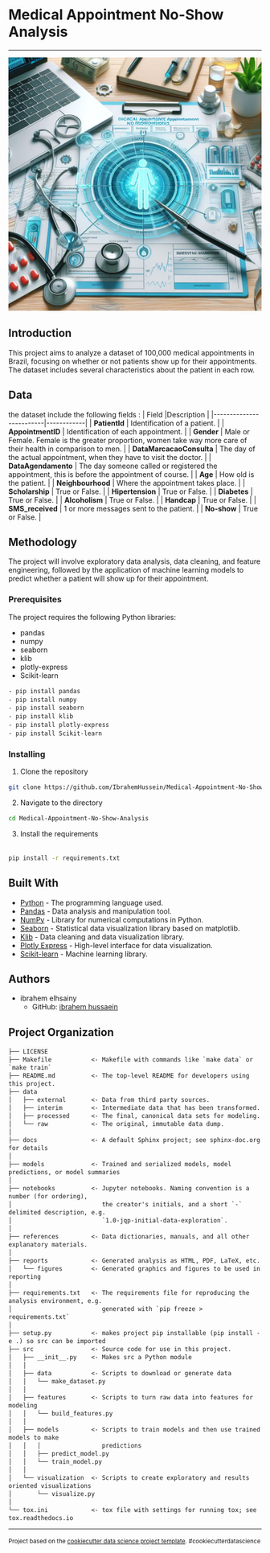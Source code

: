 # Medical Appointment No-Show Analysis
---------------------------------------


![image](OIG3.2avc.jpeg)
## Introduction

This project aims to analyze a dataset of 100,000 medical appointments in Brazil, focusing on whether or not patients show up for their appointments. The dataset includes several characteristics about the patient in each row.

## Data
the dataset include the following fields :
| Field                   |Description |
|-------------------------|------------|
| **PatientId**         | Identification of a patient. |
| **AppointmentID**     | Identification of each appointment. |
| **Gender**            | Male or Female. Female is the greater proportion, women take way more care of their health in comparison to men. |
| **DataMarcacaoConsulta** | The day of the actual appointment, when they have to visit the doctor. |
| **DataAgendamento**   | The day someone called or registered the appointment, this is before the appointment of course. |
| **Age**               | How old is the patient. |
| **Neighbourhood**     | Where the appointment takes place. |
| **Scholarship**       | True or False. |
| **Hipertension**      | True or False. |
| **Diabetes**          | True or False. |
| **Alcoholism**        | True or False. |
| **Handcap**           | True or False. |
| **SMS_received**      | 1 or more messages sent to the patient. |
| **No-show**           | True or False. |

## Methodology
The project will involve exploratory data analysis, data cleaning, and feature engineering, followed by the application of machine learning models to predict whether a patient will show up for their appointment.

### Prerequisites
The project requires the following Python libraries:
- pandas
- numpy
- seaborn
- klib
- plotly-express
- Scikit-learn

```bash
- pip install pandas
- pip install numpy 
- pip install seaborn 
- pip install klib 
- pip install plotly-express 
- pip install Scikit-learn
```
### Installing
1. Clone the repository
```bash
git clone https://github.com/IbrahemHussein/Medical-Appointment-No-Show-Analysis.git
```
2. Navigate to the directory
```bash
cd Medical-Appointment-No-Show-Analysis
```
3. Install the requirements
```bash

pip install -r requirements.txt
```
## Built With

* [Python](https://www.python.org/) - The programming language used.
* [Pandas](https://pandas.pydata.org/) - Data analysis and manipulation tool.
* [NumPy](https://numpy.org/) - Library for numerical computations in Python.
* [Seaborn](https://seaborn.pydata.org/) - Statistical data visualization library based on matplotlib.
* [Klib](https://github.com/akanz1/klib) - Data cleaning and data visualization library.
* [Plotly Express](https://plotly.com/python/plotly-express/) - High-level interface for data visualization.
* [Scikit-learn](https://scikit-learn.org/) - Machine learning library.


## Authors

- ibrahem elhsainy  
    - GitHub: [ibrahem hussaein](https://github.com/IbrahemHussein)

Project Organization
------------

    ├── LICENSE
    ├── Makefile           <- Makefile with commands like `make data` or `make train`
    ├── README.md          <- The top-level README for developers using this project.
    ├── data
    │   ├── external       <- Data from third party sources.
    │   ├── interim        <- Intermediate data that has been transformed.
    │   ├── processed      <- The final, canonical data sets for modeling.
    │   └── raw            <- The original, immutable data dump.
    │
    ├── docs               <- A default Sphinx project; see sphinx-doc.org for details
    │
    ├── models             <- Trained and serialized models, model predictions, or model summaries
    │
    ├── notebooks          <- Jupyter notebooks. Naming convention is a number (for ordering),
    │                         the creator's initials, and a short `-` delimited description, e.g.
    │                         `1.0-jqp-initial-data-exploration`.
    │
    ├── references         <- Data dictionaries, manuals, and all other explanatory materials.
    │
    ├── reports            <- Generated analysis as HTML, PDF, LaTeX, etc.
    │   └── figures        <- Generated graphics and figures to be used in reporting
    │
    ├── requirements.txt   <- The requirements file for reproducing the analysis environment, e.g.
    │                         generated with `pip freeze > requirements.txt`
    │
    ├── setup.py           <- makes project pip installable (pip install -e .) so src can be imported
    ├── src                <- Source code for use in this project.
    │   ├── __init__.py    <- Makes src a Python module
    │   │
    │   ├── data           <- Scripts to download or generate data
    │   │   └── make_dataset.py
    │   │
    │   ├── features       <- Scripts to turn raw data into features for modeling
    │   │   └── build_features.py
    │   │
    │   ├── models         <- Scripts to train models and then use trained models to make
    │   │   │                 predictions
    │   │   ├── predict_model.py
    │   │   └── train_model.py
    │   │
    │   └── visualization  <- Scripts to create exploratory and results oriented visualizations
    │       └── visualize.py
    │
    └── tox.ini            <- tox file with settings for running tox; see tox.readthedocs.io


--------

<p><small>Project based on the <a target="_blank" href="https://drivendata.github.io/cookiecutter-data-science/">cookiecutter data science project template</a>. #cookiecutterdatascience</small></p>
